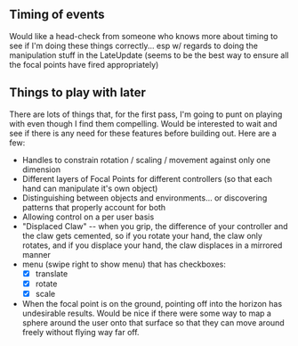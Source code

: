 Timing of events
----------------
Would like a head-check from someone who knows more about timing to see if I'm doing these things correctly... esp w/ regards to doing the manipulation stuff in the LateUpdate (seems to be the best way to ensure all the focal points have fired appropriately)

Things to play with later
-------------------------
There are lots of things that, for the first pass, I'm going to punt on playing with even though I find them compelling.  Would be interested to wait and see if there is any need for these features before building out.  Here are a few:

* Handles to constrain rotation / scaling / movement against only one dimension
* Different layers of Focal Points for different controllers (so that each hand can manipulate it's own object)
* Distinguishing between objects and environments... or discovering patterns that properly account for both
* Allowing control on a per user basis
* "Displaced Claw" -- when you grip, the difference of your controller and the claw gets cemented, so if you rotate your hand, the claw only rotates, and if you displace your hand, the claw displaces in a mirrored manner
* menu (swipe right to show menu) that has checkboxes:
  * [x] translate
  * [x] rotate
  * [x] scale
* When the focal point is on the ground, pointing off into the horizon has undesirable results.  Would be nice if there were some way to map a sphere around the user onto that surface so that they can move around freely without flying way far off.

